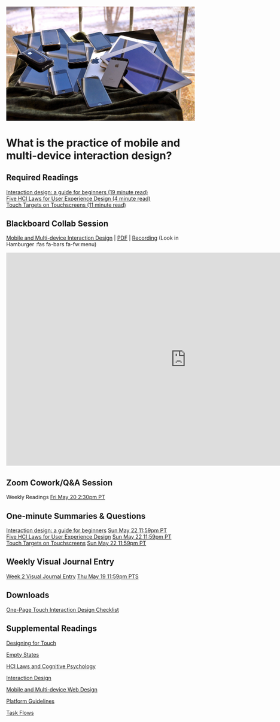 ![Multiple Mobile Devices](images/16230041026_d438eb2482_k.jpg ':class=banner-image')

# What is the practice of mobile and multi-device interaction design?

## Required Readings  
[Interaction design: a guide for beginners (19 minute read)](https://uxplanet.org/interaction-design-a-guide-for-beginners-32ff2364b53f)  
[Five HCI Laws for User Experience Design (4 minute read)](https://measuringu.com/hci-laws/)  
[Touch Targets on Touchscreens (11 minute read)](https://www.nngroup.com/articles/touch-target-size/)  

## Blackboard Collab Session
[Mobile and Multi-device Interaction Design](https://docs.google.com/presentation/d/e/2PACX-1vT9zeaGixe0yAH3Ih8GTN8215rzX5-OcYTLOdaW2x1cywIlS_XvWMb9O0ALSfg4YWwquxW3l05WrDHu/pub?start=false&loop=false&delayms=3000) | [PDF](https://canvas.sfu.ca/courses/69678/files/folder/Downloads/Slides%20PDFs/Mini-Lectures%20and%20Activities/Week-02) | [Recording](https://canvas.sfu.ca/courses/69678/external_tools/3544) (Look in Hamburger :fas fa-bars fa-fw:menu)

<div class="video-container-16by9"><iframe src="https://docs.google.com/presentation/d/e/2PACX-1vT9zeaGixe0yAH3Ih8GTN8215rzX5-OcYTLOdaW2x1cywIlS_XvWMb9O0ALSfg4YWwquxW3l05WrDHu/embed?start=false&loop=false&delayms=3000" frameborder="0" width="960" height="569" allowfullscreen="true" mozallowfullscreen="true" webkitallowfullscreen="true"></iframe></div>

## Zoom Cowork/Q&A Session
Weekly Readings <span class='badge'> [Fri May 20 2:30pm PT](https://www.timeanddate.com/worldclock/fixedtime.html?msg=CMPT-363+Zoom+Cowork%2FQ%26A+Session&iso=20220520T1430&p1=256&am=50)</span>

## One-minute Summaries & Questions
[Interaction design: a guide for beginners](https://canvas.sfu.ca/courses/69678/assignments/751339) <span class='badge'> [Sun May 22 11:59pm PT](https://www.timeanddate.com/worldclock/fixedtime.html?msg=One-minute+Summaries+for+Week+2+Due+Date&iso=20220522T235900&p1=256)</span>  
[Five HCI Laws for User Experience Design](https://canvas.sfu.ca/courses/69678/assignments/751340) <span class='badge'> [Sun May 22 11:59pm PT](https://www.timeanddate.com/worldclock/fixedtime.html?msg=One-minute+Summaries+for+Week+2+Due+Date&iso=20220522T235900&p1=256)</span>  
[Touch Targets on Touchscreens](https://canvas.sfu.ca/courses/69678/assignments/751335) <span class='badge'> [Sun May 22 11:59pm PT](https://www.timeanddate.com/worldclock/fixedtime.html?msg=One-minute+Summaries+for+Week+2+Due+Date&iso=20220522T235900&p1=256)</span>  

## Weekly Visual Journal Entry
[Week 2 Visual Journal Entry](https://canvas.sfu.ca/courses/69678/assignments/751351) <span class='badge'> [Thu May 19 11:59pm PTS](https://www.timeanddate.com/worldclock/fixedtime.html?msg=CMPT-363+Week+2+Visual+Journal+Entry+Due+Date&iso=20220519T235900)</span>  

## Downloads
[One-Page Touch Interaction Design Checklist](https://canvas.sfu.ca/courses/69678/files/folder/Downloads/Touch%20Interaction%20Checklist)  

## Supplemental Readings

[Designing for Touch](ux-techniques-guide/02.what-is-the-practice-of-multidevice-interaction-design/designing-for-touch.md ':include')

[Empty States](ux-techniques-guide/02.what-is-the-practice-of-multidevice-interaction-design/empty-states.md ':include')

[HCI Laws and Cognitive Psychology](ux-techniques-guide/02.what-is-the-practice-of-multidevice-interaction-design/hci-laws.md ':include')

[Interaction Design](ux-techniques-guide/02.what-is-the-practice-of-multidevice-interaction-design/interaction-design.md ':include')

[Mobile and Multi-device Web Design](ux-techniques-guide/02.what-is-the-practice-of-multidevice-interaction-design/mobile-and-multidevice-web-design.md ':include')

[Platform Guidelines ](ux-techniques-guide/02.what-is-the-practice-of-multidevice-interaction-design/platform-guidelines.md ':include')

[Task Flows](ux-techniques-guide/03.how-to-understand-and-communicate-peoples-needs-and-behaviours/task-flows.md ':include')
